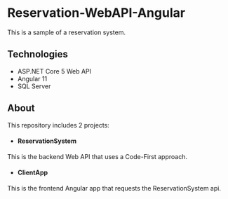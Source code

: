 # Reservation-WebAPI-Angular
This is a sample of a reservation system.

## Technologies
- ASP.NET Core 5 Web API
- Angular 11
- SQL Server

## About
This repository includes 2 projects:

- #### ReservationSystem
This is the backend Web API that uses a Code-First approach.

- #### ClientApp
This is the frontend Angular app that requests the ReservationSystem api.
